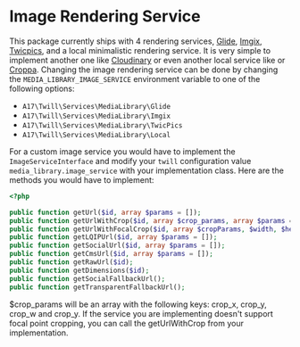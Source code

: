 # Image Rendering Service

This package currently ships with 4 rendering
services, [Glide](http://glide.thephpleague.com/), [Imgix](https://www.imgix.com/), [Twicpics](https://twicpics.com), and a local minimalistic rendering service. It is very simple to implement another one like [Cloudinary](http://cloudinary.com/) or even another local service like or [Croppa](https://github.com/BKWLD/croppa).
Changing the image rendering service can be done by changing the `MEDIA_LIBRARY_IMAGE_SERVICE` environment variable to one of the following options:

- `A17\Twill\Services\MediaLibrary\Glide`
- `A17\Twill\Services\MediaLibrary\Imgix`
- `A17\Twill\Services\MediaLibrary\TwicPics`
- `A17\Twill\Services\MediaLibrary\Local`

For a custom image service you would have to implement the `ImageServiceInterface` and modify your `twill` configuration value `media_library.image_service` with your implementation class.
Here are the methods you would have to implement:

```php
<?php

public function getUrl($id, array $params = []);
public function getUrlWithCrop($id, array $crop_params, array $params = []);
public function getUrlWithFocalCrop($id, array $cropParams, $width, $height, array $params = []);
public function getLQIPUrl($id, array $params = []);
public function getSocialUrl($id, array $params = []);
public function getCmsUrl($id, array $params = []);
public function getRawUrl($id);
public function getDimensions($id);
public function getSocialFallbackUrl();
public function getTransparentFallbackUrl();
```

$crop_params will be an array with the following keys: crop_x, crop_y, crop_w and crop_y. If the service you are implementing doesn't support focal point cropping, you can call the getUrlWithCrop from your implementation.
